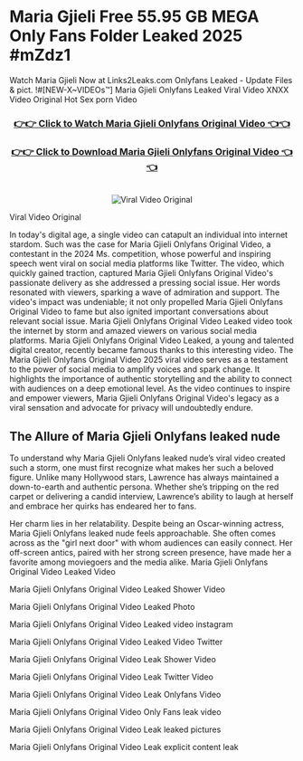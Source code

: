 # Maria Gjieli  Free 55.95 GB MEGA Only Fans Folder Leaked 2025 #mZdz1

Watch Maria Gjieli Now at Links2Leaks.com Onlyfans Leaked - Update Files & pict. !#[NEW-X~VIDEOs™] Maria Gjieli Onlyfans Leaked Viral Video XNXX Video Original Hot Sex porn Video
<br>
<div align="center">
<h3><a href="https://links2leaks.com/mariagjieli" rel="nofollow">👉👉 Click to Watch Maria Gjieli Onlyfans Original Video 👈👈</a></h3>
<h3><a href="https://links2leaks.com/mariagjieli" rel="nofollow">👉👉 Click to Download Maria Gjieli Onlyfans Original Video 👈👈</a></h3>
<br>
<a href="https://links2leaks.com/mariagjieli" rel="nofollow"><img src="https://i.ibb.co/Gkj2r4b/banner.png" alt="Viral Video Original" style="max-width: 100%; display: inline-block;" data-target="animated-image.originalImage"></a>
</div>

Viral Video Original

In today's digital age, a single video can catapult an individual into internet stardom. Such was the case for Maria Gjieli Onlyfans Original Video, a contestant in the 2024 Ms. competition, whose powerful and inspiring speech went viral on social media platforms like Twitter.
The video, which quickly gained traction, captured Maria Gjieli Onlyfans Original Video's passionate delivery as she addressed a pressing social issue. Her words resonated with viewers, sparking a wave of admiration and support. The video's impact was undeniable; it not only propelled Maria Gjieli Onlyfans Original Video to fame but also ignited important conversations about relevant social issue.
Maria Gjieli Onlyfans Original Video Leaked video took the internet by storm and amazed viewers on various social media platforms. Maria Gjieli Onlyfans Original Video Leaked, a young and talented digital creator, recently became famous thanks to this interesting video.
The Maria Gjieli Onlyfans Original Video 2025 viral video serves as a testament to the power of social media to amplify voices and spark change. It highlights the importance of authentic storytelling and the ability to connect with audiences on a deep emotional level. As the video continues to inspire and empower viewers, Maria Gjieli Onlyfans Original Video's legacy as a viral sensation and advocate for privacy will undoubtedly endure.

<h2>The Allure of Maria Gjieli Onlyfans leaked nude</h2>


To understand why Maria Gjieli Onlyfans leaked nude’s viral video created such a storm, one must first recognize what makes her such a beloved figure. Unlike many Hollywood stars, Lawrence has always maintained a down-to-earth and authentic persona. Whether she’s tripping on the red carpet or delivering a candid interview, Lawrence’s ability to laugh at herself and embrace her quirks has endeared her to fans.

Her charm lies in her relatability. Despite being an Oscar-winning actress, Maria Gjieli Onlyfans leaked nude feels approachable. She often comes across as the "girl next door" with whom audiences can easily connect. Her off-screen antics, paired with her strong screen presence, have made her a favorite among moviegoers and the media alike.
Maria Gjieli Onlyfans Original Video Leaked Video

Maria Gjieli Onlyfans Original Video Leaked Shower Video

Maria Gjieli Onlyfans Original Video Leaked Photo

Maria Gjieli Onlyfans Original Video Leaked video instagram

Maria Gjieli Onlyfans Original Video Leaked Video Twitter

Maria Gjieli Onlyfans Original Video Leak Shower Video

Maria Gjieli Onlyfans Original Video Leak Twitter Video

Maria Gjieli Onlyfans Original Video Leak Onlyfans Video

Maria Gjieli Onlyfans Original Video Only Fans leak video

Maria Gjieli Onlyfans Original Video Leak leaked pictures

Maria Gjieli Onlyfans Original Video Leak explicit content leak